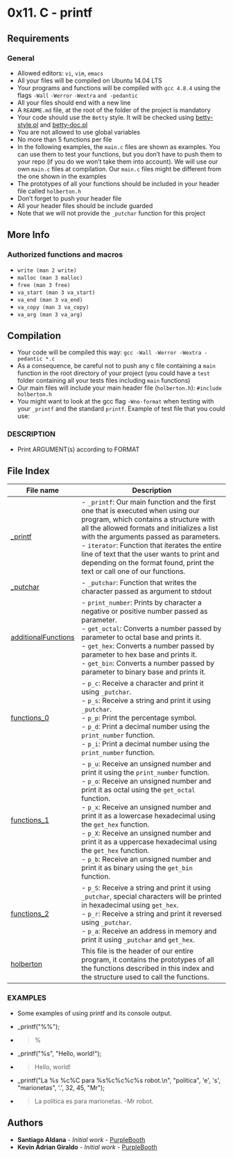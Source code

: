# 0x11. C - printf

## Requirements

### General
* Allowed editors: `vi`, `vim`, `emacs`
* All your files will be compiled on Ubuntu 14.04 LTS
* Your programs and functions will be compiled with `gcc 4.8.4` using the flags `-Wall`  `-Werror` `-Wextra` `and -pedantic`
* All your files should end with a new line
* A `README.md` file, at the root of the folder of the project is mandatory
* Your code should use the `Betty` style. It will be checked using [betty-style.pl](https://github.com/holbertonschool/Betty/blob/master/betty-style.pl) and  [betty-doc.pl](https://github.com/holbertonschool/Betty/blob/master/betty-doc.pl)
* You are not allowed to use global variables
* No more than 5 functions per file
* In the following examples, the `main.c` files are shown as examples. You can use   them to test your functions, but you don’t have to push them to your repo (if you do we won’t take them into account). We will use our own `main.c` files at   compilation. Our `main.c` files might be different from the one shown in the examples
* The prototypes of all your functions should be included in your header file called `holberton.h`
* Don’t forget to push your header file
* All your header files should be include guarded
* Note that we will not provide the `_putchar` function for this project

## More Info

### Authorized functions and macros

 - `write (man 2 write)`
 - `malloc (man 3 malloc)`
 - `free (man 3 free)`
 - `va_start (man 3 va_start)`
 - `va_end (man 3 va_end)`
 - `va_copy (man 3 va_copy)`
 - `va_arg (man 3 va_arg)`

## Compilation

 - Your code will be compiled this way:
`gcc -Wall -Werror -Wextra -pedantic *.c`
 - As a consequence, be careful not to push any c file containing a `main` function in the root directory of your project (you could have a `test` folder containing all your tests files including `main` functions)
 - Our main files will include your main header file (`holberton.h`): `#include holberton.h`
 - You might want to look at the gcc flag `-Wno-format` when testing with your `_printf` and the standard `printf`. Example of test file that you could use:

### DESCRIPTION
* Print ARGUMENT(s) according to FORMAT

## File Index
|File name              |Description                         |
|-----------------------|------------------------------------|
|[_printf](https://github.com/Doouh/printf/blob/master/_printf.c)|- `_printf`: Our main function and the first one that is executed when using our program, which contains a structure with all the allowed formats and initializes a list with the arguments passed as parameters.<br>- `iterator`: Function that iterates the entire line of text that the user wants to print and depending on the format found, print the text or call one of our functions.|
|[_putchar](https://github.com/Doouh/printf/blob/master/_putchar.c)|- `_putchar`: Function that writes the character passed as argument to stdout|
|[additionalFunctions](https://github.com/Doouh/printf/blob/master/additionalFunctions.c)|- `print_number`: Prints by character a negative or positive number passed as parameter.<br>- `get_octal`: Converts a number passed by parameter to octal base and prints it.<br>- `get_hex`: Converts a number passed by parameter to hex base and prints it.<br>- `get_bin`: Converts a number passed by parameter to binary base and prints it.|
|[functions_0](https://github.com/Doouh/printf/blob/master/functions_0.c)|- `p_c`: Receive a character and print it using `_putchar`.<br>- `p_s`: Receive a string and print it using `_putchar`.<br>- `p_p`: Print the percentage symbol.<br>- `p_d`: Print a decimal number using the `print_number` function.<br>- `p_i`: Print a decimal number using the `print_number` function.|
|[functions_1](https://github.com/Doouh/printf/blob/master/functions_1.c)|- `p_u`: Receive an unsigned number and print it using the `print_number` function.<br>- `p_o`: Receive an unsigned number and print it as octal using the `get_octal` function.<br>- `p_x`: Receive an unsigned number and print it as a lowercase hexadecimal using the `get_hex` function.<br>- `p_X`: Receive an unsigned number and print it as a uppercase hexadecimal using the `get_hex` function.<br>- `p_b`: Receive an unsigned number and print it as binary using the `get_bin` function.|
|[functions_2](https://github.com/Doouh/printf/blob/master/functions_2.c)|- `p_S`: Receive a string and print it using `_putchar`, special characters will be printed in hexadecimal using `get_hex`.<br>- `p_r`: Receive a string and print it reversed using `_putchar`.<br>- `p_a`: Receive an address in memory and print it using `_putchar` and `get_hex`.|
|[holberton](https://github.com/Doouh/printf/blob/master/holberton.h)|This file is the header of our entire program, it contains the prototypes of all the functions described in this index and the structure used to call the functions.|


### EXAMPLES
* Some examples of using printf and its console output.

 - _printf("%%");
 - > %
 - _printf("%s", "Hello, world!");
 - > Hello, world!
 - _printf("La %s %c%C para %s%c%c%c%s robot.\n", "política", 'e', 's', "marionetas", '.', 32, 45, "Mr");
 - > La política es para marionetas. -Mr robot.

## Authors

* **Santiago Aldana** - *Initial work* - [PurpleBooth](https://github.com/paisap)
* **Kevin Adrian Giraldo** - *Initial work* - [PurpleBooth](https://github.com/Doouh)
